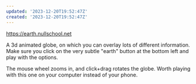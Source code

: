 ```yaml
---
updated: '2023-12-20T19:52:47Z'
created: '2023-12-20T19:52:47Z'
---
```

https://earth.nullschool.net

A 3d animated globe, on which you can overlay lots of different information. Make sure you click on the very subtle "earth" button at the bottom left and play with the options.

The mouse wheel zooms in, and click+drag rotates the globe. Worth playing with this one on your computer instead of your phone.